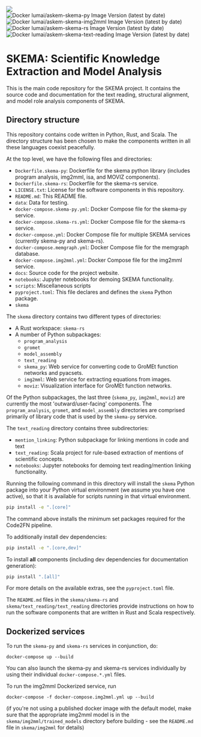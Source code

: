 ![](http://ci.kraken.sista.arizona.edu/api/badges/ml4ai/skema/status.svg)  
![Docker lumai/askem-skema-py Image Version (latest by date)](https://img.shields.io/docker/v/lumai/askem-skema-py?sort=date&logo=docker&label=lumai%2Faskem-skema-py)  
![Docker lumai/askem-skema-img2mml Image Version (latest by date)](https://img.shields.io/docker/v/lumai/askem-skema-img2mml?sort=date&logo=docker&label=lumai%2Faskem-skema-img2mml)  
![Docker lumai/askem-skema-rs Image Version (latest by date)](https://img.shields.io/docker/v/lumai/askem-skema-rs?sort=date&logo=docker&label=lumai%2Faskem-skema-rs)  
![Docker lumai/askem-skema-text-reading Image Version (latest by date)](https://img.shields.io/docker/v/lumai/askem-skema-text-reading?sort=date&logo=docker&label=lumai%2Faskem-skema-text-reading)

# SKEMA: Scientific Knowledge Extraction and Model Analysis

This is the main code repository for the SKEMA project. It contains the source
code and documentation for the text reading, structural alignment, and model
role analysis components of SKEMA.

## Directory structure

This repository contains code written in Python, Rust, and Scala. The directory
structure has been chosen to make the components written in all these languages
coexist peacefully.

At the top level, we have the following files and directories:

- `Dockerfile.skema-py`: Dockerfile for the skema python library (includes program analysis, img2mml, isa, and MOVIZ components).
- `Dockerfile.skema-rs`: Dockerfile for the skema-rs service.
- `LICENSE.txt`: License for the software components in this repository.
- `README.md`: This README file.
- `data`: Data for testing.
- `docker-compose.skema-py.yml`: Docker Compose file for the skema-py service.
- `docker-compose.skema-rs.yml`: Docker Compose file for the skema-rs service.
- `docker-compose.yml`: Docker Compose file for multiple SKEMA services
  (currently skema-py and skema-rs).
- `docker-compose.memgraph.yml`: Docker Compose file for the memgraph database.
- `docker-compose.img2mml.yml`: Docker Compose file for the img2mml service.
- `docs`: Source code for the project website.
- `notebooks`: Jupyter notebooks for demoing SKEMA functionality.
- `scripts`: Miscellaneous scripts
- `pyproject.toml`: This file declares and defines the `skema` Python package.
- `skema`

The `skema` directory contains two different types of directories:
- A Rust workspace: `skema-rs`
- A number of Python subpackages:
    - `program_analysis`
    - `gromet`
    - `model_assembly`
    - `text_reading`
    - `skema_py`: Web service for converting code to GroMEt function networks and pyacsets.
    - `img2mml`: Web service for extracting equations from images.
    - `moviz`: Visualization interface for GroMEt function networks.

Of the Python subpackages, the last three (`skema_py`, `img2mml`, `moviz`) are
currently the most 'outward/user-facing' components. The `program_analysis`,
`gromet`, and `model_assembly` directories are comprised primarily of library
code that is used by the `skema-py` service.

The `text_reading` directory contains three subdirectories:
- `mention_linking`: Python subpackage for linking mentions in code and text
- `text_reading`: Scala project for rule-based extraction of mentions of scientific concepts.
- `notebooks`: Jupyter notebooks for demoing text reading/mention linking functionality.

Running the following command in this directory will install the `skema` Python
package into your Python virtual environment (we assume you have one active),
so that it is available for scripts running in that virtual environment.

```bash
pip install -e ".[core]"
```

The command above installs the minimum set packages required for the Code2FN
pipeline. 

To additionally install dev dependencies:

```bash
pip install -e ".[core,dev]"
```

To install **all** components (including dev dependencies for documentation generation):
```bash
pip install ".[all]"
```

For more details on the available extras, see the `pyproject.toml` file.

The `README.md` files in the `skema/skema-rs` and
`skema/text_reading/text_reading` directories provide instructions on how to
run the software components that are written in Rust and Scala respectively.

## Dockerized services

To run the `skema-py` and `skema-rs` services in conjunction, do:

```
docker-compose up --build
```

You can also launch the skema-py and skema-rs services individually by using
their individual `docker-compose.*.yml` files.

To run the img2mml Dockerized service, run

```
docker-compose -f docker-compose.img2mml.yml up --build
```

(if you're not using a published docker image with the default model, make sure that the appropriate img2mml model is in the
`skema/img2mml/trained_models` directory before building - see the `README.md` file in
`skema/img2mml` for details)
